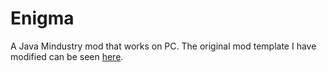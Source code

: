 # Enigma
A Java Mindustry mod that works on PC. The original mod template I have modified can be seen [here](https://github.com/Anuken/MindustryJavaModTemplate).

